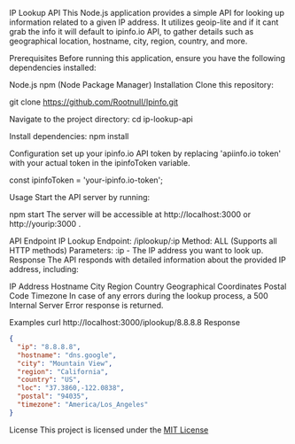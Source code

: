 
IP Lookup API
This Node.js application provides a simple API for looking up information related to a given IP address. It utilizes geoip-lite and if it cant grab the info it will default to ipinfo.io API, to gather details such as geographical location, hostname, city, region, country, and more.

Prerequisites
Before running this application, ensure you have the following dependencies installed:

Node.js
npm (Node Package Manager)
Installation
Clone this repository:


git clone https://github.com/RootnuII/Ipinfo.git

Navigate to the project directory:
cd ip-lookup-api

Install dependencies:
npm install

Configuration
set up your ipinfo.io API token by replacing 'apiinfo.io token' with your actual token in the ipinfoToken variable.

const ipinfoToken = 'your-ipinfo.io-token';

Usage
Start the API server by running:

npm start
The server will be accessible at http://localhost:3000 or http://yourip:3000 .

API Endpoint
IP Lookup
Endpoint: /iplookup/:ip
Method: ALL (Supports all HTTP methods)
Parameters:
:ip - The IP address you want to look up.
Response
The API responds with detailed information about the provided IP address, including:

IP Address
Hostname
City
Region
Country
Geographical Coordinates
Postal Code
Timezone
In case of any errors during the lookup process, a 500 Internal Server Error response is returned.

Examples
curl http://localhost:3000/iplookup/8.8.8.8
Response
```json
{
  "ip": "8.8.8.8",
  "hostname": "dns.google",
  "city": "Mountain View",
  "region": "California",
  "country": "US",
  "loc": "37.3860,-122.0838",
  "postal": "94035",
  "timezone": "America/Los_Angeles"
}
```
License
This project is licensed under the [MIT License](https://opensource.org/licenses/MIT) 
